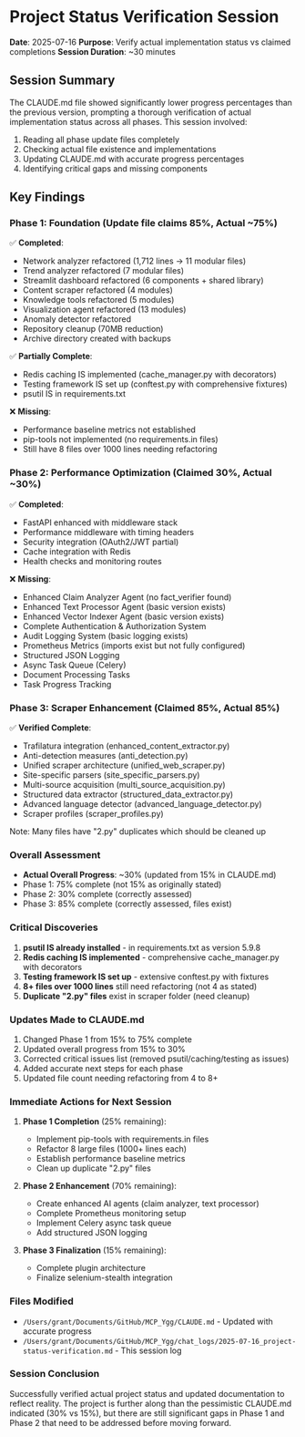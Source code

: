 # Project Status Verification Session
**Date**: 2025-07-16
**Purpose**: Verify actual implementation status vs claimed completions
**Session Duration**: ~30 minutes

## Session Summary
The CLAUDE.md file showed significantly lower progress percentages than the previous version, prompting a thorough verification of actual implementation status across all phases. This session involved:
1. Reading all phase update files completely
2. Checking actual file existence and implementations
3. Updating CLAUDE.md with accurate progress percentages
4. Identifying critical gaps and missing components

## Key Findings

### Phase 1: Foundation (Update file claims 85%, Actual ~75%)
✅ **Completed**:
- Network analyzer refactored (1,712 lines → 11 modular files)
- Trend analyzer refactored (7 modular files)
- Streamlit dashboard refactored (6 components + shared library)
- Content scraper refactored (4 modules)
- Knowledge tools refactored (5 modules)
- Visualization agent refactored (13 modules)
- Anomaly detector refactored
- Repository cleanup (70MB reduction)
- Archive directory created with backups

✅ **Partially Complete**:
- Redis caching IS implemented (cache_manager.py with decorators)
- Testing framework IS set up (conftest.py with comprehensive fixtures)
- psutil IS in requirements.txt

❌ **Missing**:
- Performance baseline metrics not established
- pip-tools not implemented (no requirements.in files)
- Still have 8 files over 1000 lines needing refactoring

### Phase 2: Performance Optimization (Claimed 30%, Actual ~30%)
✅ **Completed**:
- FastAPI enhanced with middleware stack
- Performance middleware with timing headers
- Security integration (OAuth2/JWT partial)
- Cache integration with Redis
- Health checks and monitoring routes

❌ **Missing**:
- Enhanced Claim Analyzer Agent (no fact_verifier found)
- Enhanced Text Processor Agent (basic version exists)
- Enhanced Vector Indexer Agent (basic version exists)
- Complete Authentication & Authorization System
- Audit Logging System (basic logging exists)
- Prometheus Metrics (imports exist but not fully configured)
- Structured JSON Logging
- Async Task Queue (Celery)
- Document Processing Tasks
- Task Progress Tracking

### Phase 3: Scraper Enhancement (Claimed 85%, Actual 85%)
✅ **Verified Complete**:
- Trafilatura integration (enhanced_content_extractor.py)
- Anti-detection measures (anti_detection.py)
- Unified scraper architecture (unified_web_scraper.py)
- Site-specific parsers (site_specific_parsers.py)
- Multi-source acquisition (multi_source_acquisition.py)
- Structured data extractor (structured_data_extractor.py)
- Advanced language detector (advanced_language_detector.py)
- Scraper profiles (scraper_profiles.py)

Note: Many files have "2.py" duplicates which should be cleaned up

### Overall Assessment
- **Actual Overall Progress**: ~30% (updated from 15% in CLAUDE.md)
- Phase 1: 75% complete (not 15% as originally stated)
- Phase 2: 30% complete (correctly assessed)
- Phase 3: 85% complete (correctly assessed, files exist)

### Critical Discoveries
1. **psutil IS already installed** - in requirements.txt as version 5.9.8
2. **Redis caching IS implemented** - comprehensive cache_manager.py with decorators
3. **Testing framework IS set up** - extensive conftest.py with fixtures
4. **8+ files over 1000 lines** still need refactoring (not 4 as stated)
5. **Duplicate "2.py" files** exist in scraper folder (need cleanup)

### Updates Made to CLAUDE.md
1. Changed Phase 1 from 15% to 75% complete
2. Updated overall progress from 15% to 30%
3. Corrected critical issues list (removed psutil/caching/testing as issues)
4. Added accurate next steps for each phase
5. Updated file count needing refactoring from 4 to 8+

### Immediate Actions for Next Session
1. **Phase 1 Completion** (25% remaining):
   - Implement pip-tools with requirements.in files
   - Refactor 8 large files (1000+ lines each)
   - Establish performance baseline metrics
   - Clean up duplicate "2.py" files

2. **Phase 2 Enhancement** (70% remaining):
   - Create enhanced AI agents (claim analyzer, text processor)
   - Complete Prometheus monitoring setup
   - Implement Celery async task queue
   - Add structured JSON logging

3. **Phase 3 Finalization** (15% remaining):
   - Complete plugin architecture
   - Finalize selenium-stealth integration

### Files Modified
- `/Users/grant/Documents/GitHub/MCP_Ygg/CLAUDE.md` - Updated with accurate progress
- `/Users/grant/Documents/GitHub/MCP_Ygg/chat_logs/2025-07-16_project-status-verification.md` - This session log

### Session Conclusion
Successfully verified actual project status and updated documentation to reflect reality. The project is further along than the pessimistic CLAUDE.md indicated (30% vs 15%), but there are still significant gaps in Phase 1 and Phase 2 that need to be addressed before moving forward.